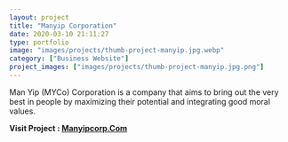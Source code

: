 ```yaml
---
layout: project
title: "Manyip Corporation"
date: 2020-03-10 21:11:27
type: portfolio
image: "images/projects/thumb-project-manyip.jpg.webp"
category: ["Business Website"]
project_images: ["images/projects/thumb-project-manyip.jpg.png"]
---
```




Man Yip (MYCo) Corporation is a company that aims to bring out the very best in people by maximizing their potential and integrating good moral values.

**Visit Project : [Manyipcorp.Com](https://manyipcorp.com/)**
